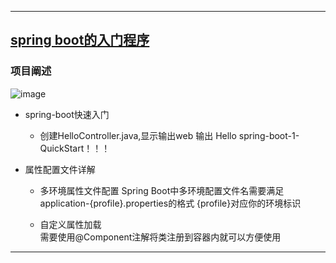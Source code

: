----
## [spring boot的入门程序](https://github.com/timebusker/spring-boot/tree/master/spring-boot-1-QuickStart/)

### 项目阐述
 ![image](https://github.com/timebusker/spring-boot/raw/master/static/spring-boot-1-QuickStart/app-main.png?raw=true)
 
 + spring-boot快速入门
   * 创建HelloController.java,显示输出web 输出 Hello spring-boot-1-QuickStart！！！
   
 + 属性配置文件详解
   * 多环境属性文件配置
         Spring Boot中多环境配置文件名需要满足application-{profile}.properties的格式
		 {profile}对应你的环境标识
		 
   * 自定义属性加载         
         需要使用@Component注解将类注册到容器内就可以方便使用
		 
		 
----